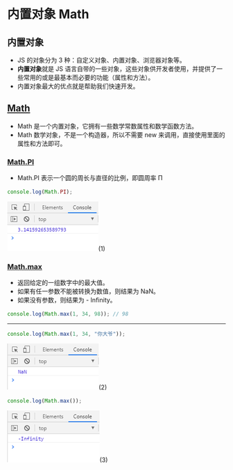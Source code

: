 # 内置对象 Math

## 内置对象

- JS 的对象分为 3 种：自定义对象、内置对象、浏览器对象等。
- **内置对象**就是 JS 语言自带的一些对象，这些对象供开发者使用，并提供了一些常用的或是最基本而必要的功能（属性和方法）。
- 内置对象最大的优点就是帮助我们快速开发。

## [Math](https://developer.mozilla.org/zh-CN/docs/Web/JavaScript/Reference/Global_Objects/Math)

- Math 是一个内置对象，它拥有一些数学常数属性和数学函数方法。
- Math 数学对象，不是一个构造器，所以不需要 new 来调用，直接使用里面的属性和方法即可。

### [Math.PI](https://developer.mozilla.org/zh-CN/docs/Web/JavaScript/Reference/Global_Objects/Math/PI)

- Math.PI 表示一个圆的周长与直径的比例，即圆周率 Π

```javascript
console.log(Math.PI);
```

![image](../images/50/1.png)(1)

### [Math.max](https://developer.mozilla.org/zh-CN/docs/Web/JavaScript/Reference/Global_Objects/Math/max)

- 返回给定的一组数字中的最大值。
- 如果有任一参数不能被转换为数值，则结果为 NaN。
- 如果没有参数，则结果为 - Infinity。

```javascript
console.log(Math.max(1, 34, 98)); // 98
```

---

```javascript
console.log(Math.max(1, 34, "你大爷"));
```

![image](../images/50/2.png)(2)

```javascript
console.log(Math.max());
```

![image](../images/50/3.png)(3)

